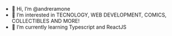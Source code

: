 - 👋 Hi, I’m @andreramone
- 👀 I’m interested in TECNOLOGY, WEB DEVELOPMENT, COMICS, COLLECTIBLES AND MORE!
- 🌱 I’m currently learning Typescript and ReactJS

